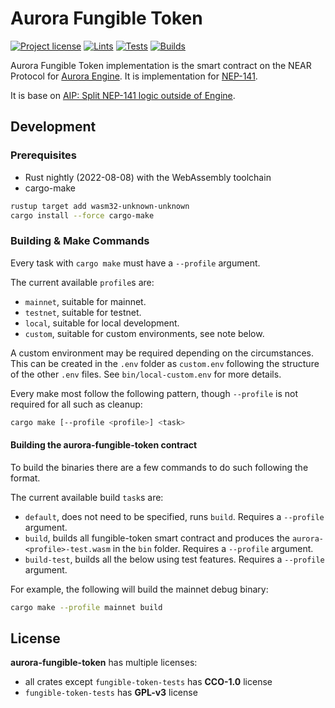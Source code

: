 # Aurora Fungible Token

[![Project license](https://img.shields.io/badge/License-Public%20Domain-blue.svg)](https://creativecommons.org/publicdomain/zero/1.0/)
[![Lints](https://github.com/aurora-is-near/aurora-fungible-token/actions/workflows/lints.yml/badge.svg)](https://github.com/aurora-is-near/aurora-fungible-token/actions/workflows/lints.yml)
[![Tests](https://github.com/aurora-is-near/aurora-fungible-token/actions/workflows/tests.yml/badge.svg)](https://github.com/aurora-is-near/aurora-fungible-token/actions/workflows/tests.yml)
[![Builds](https://github.com/aurora-is-near/aurora-fungible-token/actions/workflows/builds.yml/badge.svg)](https://github.com/aurora-is-near/aurora-fungible-token/actions/workflows/builds.yml)

Aurora Fungible Token implementation is the smart contract on the NEAR Protocol for 
[Aurora Engine](https://github.com/aurora-is-near/aurora-engine).
It is implementation for [NEP-141](https://nomicon.io/Standards/Tokens/FungibleToken/Core).

It is base on [AIP:  Split NEP-141 logic outside of Engine](https://github.com/aurora-is-near/AIPs/pull/5).

## Development

### Prerequisites

- Rust nightly (2022-08-08) with the WebAssembly toolchain
- cargo-make

```sh
rustup target add wasm32-unknown-unknown
cargo install --force cargo-make
```

### Building & Make Commands

Every task with `cargo make` must have a `--profile` argument.

The current available `profile`s are:
- `mainnet`, suitable for mainnet.
- `testnet`, suitable for testnet.
- `local`, suitable for local development.
- `custom`, suitable for custom environments, see note below.

A custom environment may be required depending on the circumstances. This can
be created in the `.env` folder as `custom.env` following the structure of the
other `.env` files. See `bin/local-custom.env` for more details.

Every make most follow the following pattern, though `--profile` is not required
for all such as cleanup:
```sh
cargo make [--profile <profile>] <task>
```

#### Building the aurora-fungible-token contract

To build the binaries there are a few commands to do such following the format.

The current available build `task`s are:
- `default`, does not need to be specified, runs `build`. Requires a `--profile`
  argument.
- `build`, builds all fungible-token smart contract and produces the
  `aurora-<profile>-test.wasm` in the `bin` folder.
  Requires a `--profile` argument.
- `build-test`, builds all the below using test features. Requires a `--profile`
  argument.

For example, the following will build the mainnet debug binary:
```sh
cargo make --profile mainnet build
```

## License
**aurora-fungible-token** has multiple licenses:
* all crates except `fungible-token-tests` has **CCO-1.0** license
* `fungible-token-tests` has **GPL-v3** license